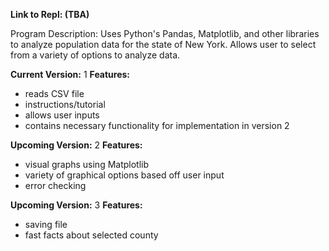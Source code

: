 **Link to Repl: (TBA)**

Program Description: Uses Python's Pandas, Matplotlib, and other libraries to analyze population data for the state of New York. Allows user to select from a variety of options to analyze data.

**Current Version:** 1
**Features:**
- reads CSV file
- instructions/tutorial
- allows user inputs
- contains necessary functionality for implementation in version 2

**Upcoming Version:** 2
**Features:** 
- visual graphs using Matplotlib
- variety of graphical options based off user input
- error checking

**Upcoming Version:** 3
**Features:**
- saving file
- fast facts about selected county